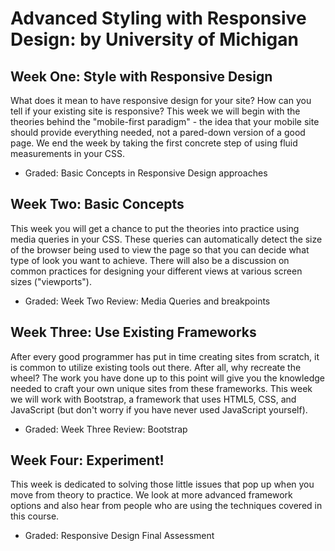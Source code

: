 # Advanced Styling with Responsive Design: by University of Michigan

## Week One: Style with Responsive Design

What does it mean to have responsive design for your site? How can you tell if your existing site is responsive? This week we will begin with the theories behind the "mobile-first paradigm" - the idea that your mobile site should provide everything needed, not a pared-down version of a good page. We end the week by taking the first concrete step of using fluid measurements in your CSS.

- Graded: Basic Concepts in Responsive Design approaches

## Week Two: Basic Concepts

This week you will get a chance to put the theories into practice using media queries in your CSS. These queries can automatically detect the size of the browser being used to view the page so that you can decide what type of look you want to achieve. There will also be a discussion on common practices for designing your different views at various screen sizes ("viewports").

- Graded: Week Two Review: Media Queries and breakpoints

## Week Three: Use Existing Frameworks

After every good programmer has put in time creating sites from scratch, it is common to utilize existing tools out there. After all, why recreate the wheel? The work you have done up to this point will give you the knowledge needed to craft your own unique sites from these frameworks. This week we will work with Bootstrap, a framework that uses HTML5, CSS, and JavaScript (but don't worry if you have never used JavaScript yourself).

- Graded: Week Three Review: Bootstrap

## Week Four: Experiment!
This week is dedicated to solving those little issues that pop up when you move from theory to practice. We look at more advanced framework options and also hear from people who are using the techniques covered in this course.

- Graded: Responsive Design Final Assessment